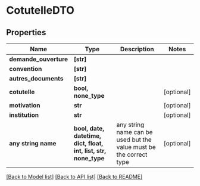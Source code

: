 # CotutelleDTO


## Properties
Name | Type | Description | Notes
------------ | ------------- | ------------- | -------------
**demande_ouverture** | **[str]** |  | 
**convention** | **[str]** |  | 
**autres_documents** | **[str]** |  | 
**cotutelle** | **bool, none_type** |  | [optional] 
**motivation** | **str** |  | [optional] 
**institution** | **str** |  | [optional] 
**any string name** | **bool, date, datetime, dict, float, int, list, str, none_type** | any string name can be used but the value must be the correct type | [optional]

[[Back to Model list]](../README.md#documentation-for-models) [[Back to API list]](../README.md#documentation-for-api-endpoints) [[Back to README]](../README.md)



